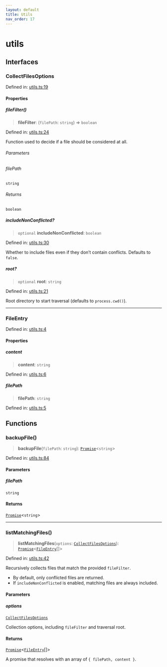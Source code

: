 ```yaml
---
layout: default
title: Utils
nav_order: 17
---
```


# utils

## Interfaces

### CollectFilesOptions

Defined in: [utils.ts:19](https://github.com/react18-tools/git-json-resolver/blob/dc8d77b61daa61f118acc2f74e260f814fc055fe/lib/src/utils.ts#L19)

#### Properties

##### fileFilter()

> **fileFilter**: (`filePath`: `string`) => `boolean`

Defined in: [utils.ts:24](https://github.com/react18-tools/git-json-resolver/blob/dc8d77b61daa61f118acc2f74e260f814fc055fe/lib/src/utils.ts#L24)

Function used to decide if a file should be considered at all.

###### Parameters

###### filePath

`string`

###### Returns

`boolean`

##### includeNonConflicted?

> `optional` **includeNonConflicted**: `boolean`

Defined in: [utils.ts:30](https://github.com/react18-tools/git-json-resolver/blob/dc8d77b61daa61f118acc2f74e260f814fc055fe/lib/src/utils.ts#L30)

Whether to include files even if they don’t contain conflicts.
Defaults to `false`.

##### root?

> `optional` **root**: `string`

Defined in: [utils.ts:21](https://github.com/react18-tools/git-json-resolver/blob/dc8d77b61daa61f118acc2f74e260f814fc055fe/lib/src/utils.ts#L21)

Root directory to start traversal (defaults to `process.cwd()`).

---

### FileEntry

Defined in: [utils.ts:4](https://github.com/react18-tools/git-json-resolver/blob/dc8d77b61daa61f118acc2f74e260f814fc055fe/lib/src/utils.ts#L4)

#### Properties

##### content

> **content**: `string`

Defined in: [utils.ts:6](https://github.com/react18-tools/git-json-resolver/blob/dc8d77b61daa61f118acc2f74e260f814fc055fe/lib/src/utils.ts#L6)

##### filePath

> **filePath**: `string`

Defined in: [utils.ts:5](https://github.com/react18-tools/git-json-resolver/blob/dc8d77b61daa61f118acc2f74e260f814fc055fe/lib/src/utils.ts#L5)

## Functions

### backupFile()

> **backupFile**(`filePath`: `string`): [`Promise`](https://developer.mozilla.org/docs/Web/JavaScript/Reference/Global_Objects/Promise)\<`string`\>

Defined in: [utils.ts:84](https://github.com/react18-tools/git-json-resolver/blob/dc8d77b61daa61f118acc2f74e260f814fc055fe/lib/src/utils.ts#L84)

#### Parameters

##### filePath

`string`

#### Returns

[`Promise`](https://developer.mozilla.org/docs/Web/JavaScript/Reference/Global_Objects/Promise)\<`string`\>

---

### listMatchingFiles()

> **listMatchingFiles**(`options`: [`CollectFilesOptions`](#collectfilesoptions)): [`Promise`](https://developer.mozilla.org/docs/Web/JavaScript/Reference/Global_Objects/Promise)\<[`FileEntry`](#fileentry)[]\>

Defined in: [utils.ts:42](https://github.com/react18-tools/git-json-resolver/blob/dc8d77b61daa61f118acc2f74e260f814fc055fe/lib/src/utils.ts#L42)

Recursively collects files that match the provided `fileFilter`.

- By default, only conflicted files are returned.
- If `includeNonConflicted` is enabled, matching files are always included.

#### Parameters

##### options

[`CollectFilesOptions`](#collectfilesoptions)

Collection options, including `fileFilter` and traversal root.

#### Returns

[`Promise`](https://developer.mozilla.org/docs/Web/JavaScript/Reference/Global_Objects/Promise)\<[`FileEntry`](#fileentry)[]\>

A promise that resolves with an array of `{ filePath, content }`.
